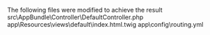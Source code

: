 The following files were modified to achieve the result
src\AppBundle\Controller\DefaultController.php
app\Resources\views\default\index.html.twig
app\config\routing.yml

